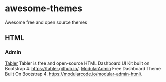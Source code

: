 # awesome-themes
Awesome free and open source themes

## HTML

### Admin
[Tabler](https://github.com/tabler/tabler) Tabler is free and open-source HTML Dashboard UI Kit built on Bootstrap 4. https://tabler.github.io/.
[ModularAdmin](https://github.com/modularcode/modular-admin-html) Free Dashboard Theme Built On Bootstrap 4. https://modularcode.io/modular-admin-html/.
